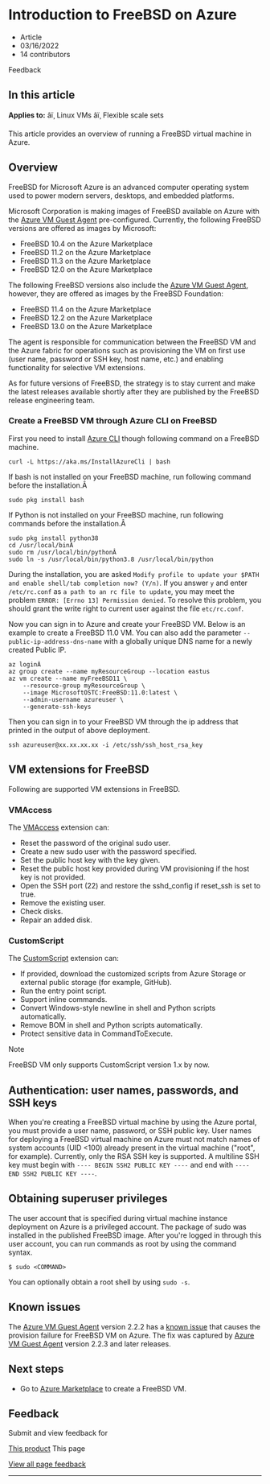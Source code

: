 # Introduction to FreeBSD on Azure

* Article
* 03/16/2022
* 14 contributors

Feedback

## In this article

**Applies to:** âï¸ Linux VMs âï¸ Flexible scale sets

This article provides an overview of running a FreeBSD virtual machine in Azure.

## Overview

FreeBSD for Microsoft Azure is an advanced computer operating system used to power modern servers, desktops, and embedded platforms.

Microsoft Corporation is making images of FreeBSD available on Azure with the [Azure VM Guest Agent](https://github.com/Azure/WALinuxAgent/) pre-configured. Currently, the following FreeBSD versions are offered as images by Microsoft:

* FreeBSD 10.4 on the Azure Marketplace
* FreeBSD 11.2 on the Azure Marketplace
* FreeBSD 11.3 on the Azure Marketplace
* FreeBSD 12.0 on the Azure Marketplace

The following FreeBSD versions also include the [Azure VM Guest Agent](https://github.com/Azure/WALinuxAgent/), however, they are offered as images by the FreeBSD Foundation:

* FreeBSD 11.4 on the Azure Marketplace
* FreeBSD 12.2 on the Azure Marketplace
* FreeBSD 13.0 on the Azure Marketplace

The agent is responsible for communication between the FreeBSD VM and the Azure fabric for operations such as provisioning the VM on first use (user name, password or SSH key, host name, etc.) and enabling functionality for selective VM extensions.

As for future versions of FreeBSD, the strategy is to stay current and make the latest releases available shortly after they are published by the FreeBSD release engineering team.

### Create a FreeBSD VM through Azure CLI on FreeBSD

First you need to install [Azure CLI](/en-us/cli/azure/get-started-with-azure-cli) though following command on a FreeBSD machine.

```
curl -L https://aka.ms/InstallAzureCli | bash

```

If bash is not installed on your FreeBSD machine, run following command before the installation.Â 

```
sudo pkg install bash

```

If Python is not installed on your FreeBSD machine, run following commands before the installation.Â 

```
sudo pkg install python38
cd /usr/local/binÂ 
sudo rm /usr/local/bin/pythonÂ 
sudo ln -s /usr/local/bin/python3.8 /usr/local/bin/python

```

During the installation, you are asked `Modify profile to update your $PATH and enable shell/tab completion now? (Y/n)`. If you answer `y` and enter `/etc/rc.conf` as `a path to an rc file to update`, you may meet the problem `ERROR: [Errno 13] Permission denied`. To resolve this problem, you should grant the write right to current user against the file `etc/rc.conf`.

Now you can sign in to Azure and create your FreeBSD VM. Below is an example to create a FreeBSD 11.0 VM. You can also add the parameter `--public-ip-address-dns-name` with a globally unique DNS name for a newly created Public IP.

```
az loginÂ 
az group create --name myResourceGroup --location eastus
az vm create --name myFreeBSD11 \
    --resource-group myResourceGroup \
    --image MicrosoftOSTC:FreeBSD:11.0:latest \
    --admin-username azureuser \
    --generate-ssh-keys

```

Then you can sign in to your FreeBSD VM through the ip address that printed in the output of above deployment.

```
ssh azureuser@xx.xx.xx.xx -i /etc/ssh/ssh_host_rsa_key

```

## VM extensions for FreeBSD

Following are supported VM extensions in FreeBSD.

### VMAccess

The [VMAccess](https://github.com/Azure/azure-linux-extensions/tree/master/VMAccess) extension can:

* Reset the password of the original sudo user.
* Create a new sudo user with the password specified.
* Set the public host key with the key given.
* Reset the public host key provided during VM provisioning if the host key is not provided.
* Open the SSH port (22) and restore the sshd\_config if reset\_ssh is set to true.
* Remove the existing user.
* Check disks.
* Repair an added disk.

### CustomScript

The [CustomScript](https://github.com/Azure/azure-linux-extensions/tree/master/CustomScript) extension can:

* If provided, download the customized scripts from Azure Storage or external public storage (for example, GitHub).
* Run the entry point script.
* Support inline commands.
* Convert Windows-style newline in shell and Python scripts automatically.
* Remove BOM in shell and Python scripts automatically.
* Protect sensitive data in CommandToExecute.

Note

FreeBSD VM only supports CustomScript version 1.x by now.

## Authentication: user names, passwords, and SSH keys

When you're creating a FreeBSD virtual machine by using the Azure portal, you must provide a user name, password, or SSH public key.
User names for deploying a FreeBSD virtual machine on Azure must not match names of system accounts (UID <100) already present in the virtual machine ("root", for example).
Currently, only the RSA SSH key is supported. A multiline SSH key must begin with `---- BEGIN SSH2 PUBLIC KEY ----` and end with `---- END SSH2 PUBLIC KEY ----`.

## Obtaining superuser privileges

The user account that is specified during virtual machine instance deployment on Azure is a privileged account. The package of sudo was installed in the published FreeBSD image.
After you're logged in through this user account, you can run commands as root by using the command syntax.

```
$ sudo <COMMAND>

```

You can optionally obtain a root shell by using `sudo -s`.

## Known issues

The [Azure VM Guest Agent](https://github.com/Azure/WALinuxAgent/) version 2.2.2 has a [known issue](https://github.com/Azure/WALinuxAgent/pull/517) that causes the provision failure for FreeBSD VM on Azure. The fix was captured by [Azure VM Guest Agent](https://github.com/Azure/WALinuxAgent/) version 2.2.3 and later releases.

## Next steps

* Go to [Azure Marketplace](https://azuremarketplace.microsoft.com/marketplace/apps/thefreebsdfoundation.freebsd-12_2?tab=Overview) to create a FreeBSD VM.

## Feedback

Submit and view feedback for

[This product](https://feedback.azure.com/d365community/forum/ec2f1827-be25-ec11-b6e6-000d3a4f0f1c)
This page

[View all page feedback](https://github.com/MicrosoftDocs/azure-docs/issues)

---
